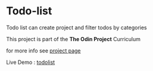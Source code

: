 # Todo-list

Todo list can create project and filter todos by categories

This project is part of the **The Odin Project** Curriculum

for more info see [project page](https://www.theodinproject.com/lessons/node-path-javascript-todo-list)

Live Demo : [todolist](https://wissman77.github.io/todo-list/)
